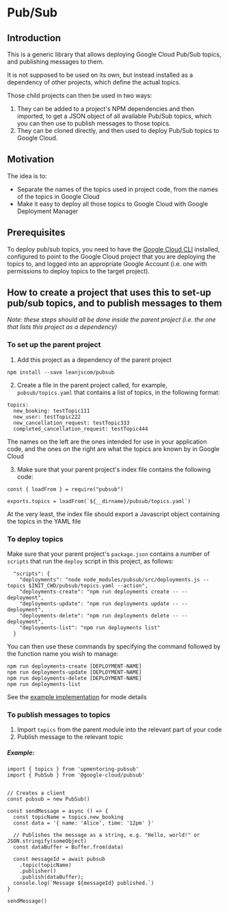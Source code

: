 # Pub/Sub


## Introduction

This is a generic library that allows deploying Google Cloud Pub/Sub topics, and publishing messages to them.

It is not supposed to be used on its own, but instead installed as a dependency of other projects, which define the actual topics.

Those child projects can then be used in two ways:

1.  They can be added to a project's NPM dependencies and then imported, to get a JSON object of all available Pub/Sub topics, which you can then use to publish messages to those topics.
2.  They can be cloned directly, and then used to deploy Pub/Sub topics to Google Cloud.


## Motivation

The idea is to:

- Separate the names of the topics used in project code, from the names of the topics in Google Cloud
- Make it easy to deploy all those topics to Google Cloud with Google Deployment Manager


## Prerequisites

To deploy pub/sub topics, you need to have the [Google Cloud CLI](https://cloud.google.com/sdk/) installed, configured to point to the Google Cloud project that you are deploying the topics to, and logged into an appropriate Google Account (i.e. one with permissions to deploy topics to the target project).


## How to create a project that uses this to set-up pub/sub topics, and to publish messages to them

*Note: these steps should all be done inside the *parent* project (i.e. the one that lists this project as a dependency)*

### To set up the parent project


1.  Add this project as a dependency of the parent project

```
npm install --save leanjscom/pubsub
```

2.  Create a file in the parent project called, for example, `pubsub/topics.yaml` that contains a list of topics, in the following format:

```
topics:
  new_booking: testTopic111
  new_user: testTopic222
  new_cancellation_request: testTopic333
  completed_cancellation_request: testTopic444

```
The names on the left are the ones intended for use in your application code, and the ones on the right are what the topics are known by in Google Cloud


3.  Make sure that your parent project's index file contains the following code:

```
const { loadFrom } = require("pubsub")

exports.topics = loadFrom(`${__dirname}/pubsub/topics.yaml`)
```
At the very least, the index file should export a Javascript object containing the topics in the YAML file


### To deploy topics

Make sure that your parent project's `package.json` contains a number of `scripts` that run the `deploy` script in this project, as follows:

```
  "scripts": {
    "deployments": "node node_modules/pubsub/src/deployments.js --topics $INIT_CWD/pubsub/topics.yaml --action",
    "deployments-create": "npm run deployments create -- --deployment",
    "deployments-update": "npm run deployments update -- --deployment",
    "deployments-delete": "npm run deployments delete -- --deployment",
    "deployments-list": "npm run deployments list"
  }
```
You can then use these commands by specifying the command followed by the function name you wish to manage:
```
npm run deployments-create [DEPLOYMENT-NAME]
npm run deployments-update [DEPLOYMENT-NAME]
npm run deployments-delete [DEPLOYMENT-NAME]
npm run deployments-list
```

See the [example implementation](https://github.com/leanjscom/pubsub/tree/master/examples/basic) for mode details


### To publish messages to topics

1.  Import `topics` from the parent module into the relevant part of your code
2.  Publish message to the relevant topic

##### Example:

```
import { topics } from 'upmentoring-pubsub'
import { PubSub } from '@google-cloud/pubsub'


// Creates a client
const pubsub = new PubSub()

const sendMessage = async () => {
  const topicName = topics.new_booking
  const data = '{ name: 'Alice', time: '12pm' }'

  // Publishes the message as a string, e.g. "Hello, world!" or JSON.stringify(someObject)
  const dataBuffer = Buffer.from(data)

  const messageId = await pubsub
    .topic(topicName)
    .publisher()
    .publish(dataBuffer);
  console.log(`Message ${messageId} published.`)
}

sendMessage()
```